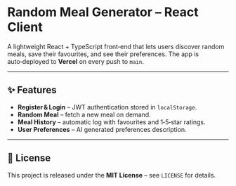 # Random Meal Generator – React Client

A lightweight React + TypeScript front‑end that lets users discover random meals, save their favourites, and see their preferences. The app is auto‑deployed to **Vercel** on every push to `main`.

---

## ✨ Features

* **Register & Login** – JWT authentication stored in `localStorage`.
* **Random Meal** – fetch a new meal on demand.
* **Meal History** – automatic log with favourites and 1‑5‑star ratings.
* **User Preferences** – AI generated preferences description.

---

## 📝 License

This project is released under the **MIT License** – see `LICENSE` for details.
